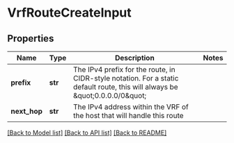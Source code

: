 # VrfRouteCreateInput


## Properties
Name | Type | Description | Notes
------------ | ------------- | ------------- | -------------
**prefix** | **str** | The IPv4 prefix for the route, in CIDR-style notation. For a static default route, this will always be \&quot;0.0.0.0/0\&quot; | 
**next_hop** | **str** | The IPv4 address within the VRF of the host that will handle this route | 

[[Back to Model list]](../README.md#documentation-for-models) [[Back to API list]](../README.md#documentation-for-api-endpoints) [[Back to README]](../README.md)


